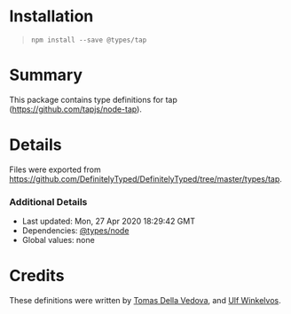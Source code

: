 # Installation
> `npm install --save @types/tap`

# Summary
This package contains type definitions for tap (https://github.com/tapjs/node-tap).

# Details
Files were exported from https://github.com/DefinitelyTyped/DefinitelyTyped/tree/master/types/tap.

### Additional Details
 * Last updated: Mon, 27 Apr 2020 18:29:42 GMT
 * Dependencies: [@types/node](https://npmjs.com/package/@types/node)
 * Global values: none

# Credits
These definitions were written by [Tomas Della Vedova](https://github.com/delvedor), and [Ulf Winkelvos](https://github.com/uwinkelvos).
